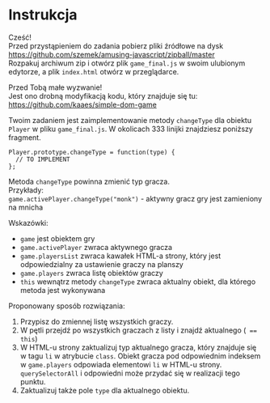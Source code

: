 Instrukcja
===============

Cześć!  
Przed przystąpieniem do zadania pobierz pliki źródłowe na dysk https://github.com/szemek/amusing-javascript/zipball/master  
Rozpakuj archiwum zip i otwórz plik `game_final.js` w swoim ulubionym edytorze, a plik `index.html` otwórz w przeglądarce.


Przed Tobą małe wyzwanie!  
Jest ono drobną modyfikacją kodu, który znajduje się tu: https://github.com/kaaes/simple-dom-game

Twoim zadaniem jest zaimplementowanie metody `changeType` dla obiektu `Player` w pliku `game_final.js`.
W okolicach 333 linijki znajdziesz poniższy fragment.

```
Player.prototype.changeType = function(type) {
  // TO IMPLEMENT
};
```

Metoda `changeType` powinna zmienić typ gracza.  
Przykłady:  
`game.activePlayer.changeType("monk")` - aktywny gracz gry jest zamieniony na mnicha

Wskazówki:  
  * `game` jest obiektem gry
  * `game.activePlayer` zwraca aktywnego gracza
  * `game.playersList` zwraca kawałek HTML-a strony, który jest odpowiedzialny za ustawienie graczy na planszy
  * `game.players` zwraca listę obiektów graczy
  * `this` wewnątrz metody `changeType` zwraca aktualny obiekt, dla którego metoda jest wykonywana

Proponowany sposób rozwiązania:  
  1.  Przypisz do zmiennej listę wszystkich graczy.
  2.  W pętli przejdź po wszystkich graczach z listy i znajdź aktualnego (` == this`)
  3.  W HTML-u strony zaktualizuj typ aktualnego gracza, który znajduje się w tagu `li` w atrybucie `class`. Obiekt gracza pod odpowiednim indeksem w `game.players` odpowiada elementowi `li` w HTML-u strony. `querySelectorAll` i odpowiedni może przydać się w realizacji tego punktu.
  4.  Zaktualizuj także pole `type` dla aktualnego obiektu.